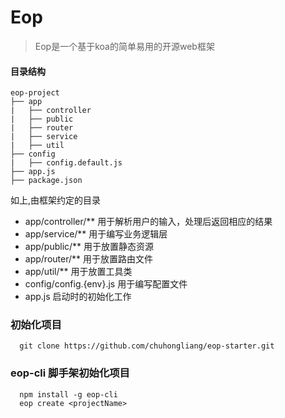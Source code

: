 # Eop
> Eop是一个基于koa的简单易用的开源web框架

#### 目录结构

```
eop-project
├── app                   
|   ├── controller
|   ├── public                         
|   ├── router                         
|   ├── service
|   ├── util
├── config 
|   ├── config.default.js
├── app.js
├── package.json                  
```
如上,由框架约定的目录
- app/controller/** 用于解析用户的输入，处理后返回相应的结果
- app/service/** 用于编写业务逻辑层
- app/public/** 用于放置静态资源
- app/router/** 用于放置路由文件
- app/util/** 用于放置工具类
- config/config.{env}.js 用于编写配置文件
- app.js 启动时的初始化工作

### 初始化项目
```
  git clone https://github.com/chuhongliang/eop-starter.git
```

### eop-cli 脚手架初始化项目
```
  npm install -g eop-cli
  eop create <projectName>
```